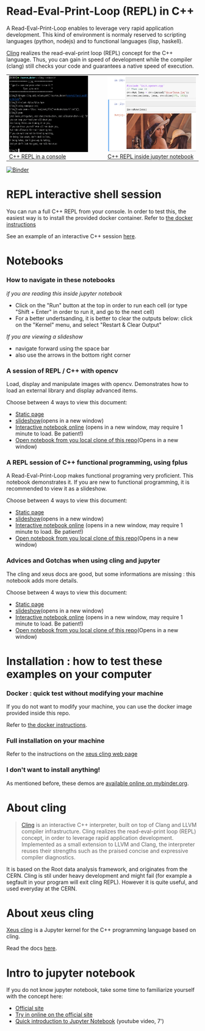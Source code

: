 # Read-Eval-Print-Loop (REPL) in C++

A Read-Eval-Print-Loop enables to leverage very rapid application development.
This kind of environment is normaly reserved to scripting languages (python, nodejs)
and to functional languages (lisp, haskell).

[Cling](https://github.com/root-project/cling) realizes the read-eval-print loop (REPL) concept for the C++ language.
Thus, you can gain in speed of development while the compiler (clang) still checks your code and guarantees a native speed of execution.


<table>
<tr>
  <td>
    <a href="Shell_Functional_REPL.md.html">
      <img src="images/shell_example.png" height="200" alt="REPL in the console" />
      C++ REPL in a console
    </a>
  </td>
  <td>
    &nbsp;&nbsp;&nbsp;
    &nbsp;&nbsp;&nbsp;
    &nbsp;&nbsp;&nbsp;
  </td>
  <td>
    <a href="../notebooks/1_opencv_example.html">
      <img src="images/opencv_example.png" height="200" alt="REPL in the jupyter notebook" />
      C++ REPL inside jupyter notebook
    </a>
  </td>
</tr>
</table>


[![Binder](https://mybinder.org/badge_logo.svg)](https://mybinder.org/v2/gh/pthom/Cling_Repl_Demo/master?filepath=notebooks%2F)


# REPL interactive shell session

You can run a full C++ REPL from your console. In order to test this, the easiest way is to install
the provided docker container. Refer to [the docker instructions](parts/docker.md.html)

See an example of an interactive C++ session [here](Shell_Functional_REPL.md.html).

# Notebooks
### How to navigate in these notebooks

*if you are reading this inside jupyter notebook*
* Click on the "Run" button at the top in order to run each cell (or type "Shift + Enter" in order to run it, and go to the next cell)
* For a better undertsanding, it is better to clear the outputs below: click on the "Kernel" menu, and select "Restart & Clear Output"


*If you are viewing a slideshow*
* navigate forward using the space bar
* also use the arrows in the bottom right corner

### A session of REPL / C++ with opencv

Load, display and manipulate images with opencv. Demonstrates how to load an external library and display advanced items.

Choose between 4 ways to view this document:
* <a href="../notebooks/1_opencv_example.html">Static page</a>
* <a href="../notebooks/1_opencv_example.slides.html" target="_blank"> slideshow</a>(opens in a new window)
* <a href="https://mybinder.org/v2/gh/pthom/Cling_Repl_Demo/master?filepath=notebooks%2F1_opencv_example.ipynb"
  target="_blank">Interactive notebook online</a>
  (opens in a new window, may require 1 minute to load. Be patient!)
* <a href="http://localhost:8888/notebooks/1_opencv_example.ipynb" target="_blank">
  Open notebook from you local clone of this repo</a>(Opens in a new window)

### A REPL session of C++ functional programming, using fplus

A Read-Eval-Print-Loop makes functional programing very proficient. This notebook demonstrates it. If you are new to functional programming, it is recommended to view it as a slideshow.

Choose between 4 ways to view this document:
* <a href="../notebooks/2_Functional_REPL.html">Static page</a>
* <a href="../notebooks/2_Functional_REPL.slides.html" target="_blank"> slideshow</a>(opens in a new window)
* <a href="https://mybinder.org/v2/gh/pthom/Cling_Repl_Demo/master?filepath=notebooks%2F2_Functional_REPL.ipynb"
  target="_blank">Interactive notebook online</a>
  (opens in a new window, may require 1 minute to load. Be patient!)
* <a href="http://localhost:8888/notebooks/2_Functional_REPL.ipynb" target="_blank">
  Open notebook from you local clone of this repo</a>(Opens in a new window)

### Advices and Gotchas when using cling and jupyter

The cling and xeus docs are good, but some informations are missing : this notebook adds more details.

Choose between 4 ways to view this document:
* <a href="../notebooks/3_Advices_And_Gotchas.html">Static page</a>
* <a href="../notebooks/3_Advices_And_Gotchas.slides.html" target="_blank"> slideshow</a>(opens in a new window)
* <a href="https://mybinder.org/v2/gh/pthom/Cling_Repl_Demo/master?filepath=notebooks%2F3_Advices_And_Gotchas.ipynb"
  target="_blank">Interactive notebook online</a>
  (opens in a new window, may require 1 minute to load. Be patient!)
* <a href="http://localhost:8888/notebooks/3_Advices_And_Gotchas.ipynb" target="_blank">
  Open notebook from you local clone of this repo</a>(Opens in a new window)

# Installation : how to test these examples on your computer

### Docker : quick test without modifying your machine
If you do not want to modify your machine, you can use the docker image provided inside this repo.

Refer to [the docker instructions](parts/docker.md.html).

### Full installation on your machine
Refer to the instructions on the [xeus cling web page](https://github.com/QuantStack/xeus-cling)

### I don't want to install anything!

As mentioned before, these demos are [available online on mybinder.org](https://mybinder.org/v2/gh/pthom/Cling_Repl_Demo/master?filepath=examples%2Fnotebooks%2F).
# About cling

> [Cling](https://github.com/root-project/cling) is an interactive C++ interpreter, built on top of Clang and LLVM compiler infrastructure. Cling realizes the read-eval-print loop (REPL) concept, in order to leverage rapid application development. Implemented as a small extension to LLVM and Clang, the interpreter reuses their strengths such as the praised concise and expressive compiler diagnostics.

It is based on the Root data analysis framework, and originates from the CERN. Cling is stil under heavy development and might fail (for example a segfault in your program will exit cling REPL). However it is quite useful, and used everyday at the CERN.
# About xeus cling

[Xeus cling](https://github.com/QuantStack/xeus-cling) is a Jupyter kernel for the C++ programming language based on cling.

Read the docs [here](https://xeus-cling.readthedocs.io/en/latest/).
# Intro to jupyter notebook

If you do not know jupyter notebook, take some time to familiarize yourself with the concept here:
* [Official site](http://jupyter.org/)
* [Try in online on the official site](http://jupyter.org/try)
* [Quick introduction to Jupyter Notebook](https://www.youtube.com/watch?v=jZ952vChhuI) (youtube video, 7')

